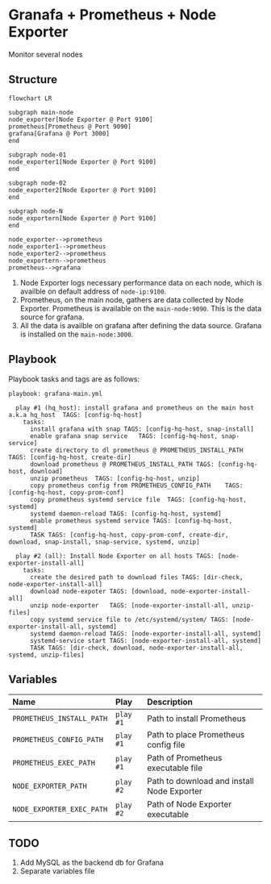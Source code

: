 # Granafa + Prometheus + Node Exporter

Monitor several nodes

## Structure

```mermaid
flowchart LR

subgraph main-node
node_exporter[Node Exporter @ Port 9100]
prometheus[Prometheus @ Port 9090]
grafana[Grafana @ Port 3000]
end

subgraph node-01
node_exporter1[Node Exporter @ Port 9100]
end

subgraph node-02
node_exporter2[Node Exporter @ Port 9100]
end

subgraph node-N
node_exportern[Node Exporter @ Port 9100]
end

node_exporter-->prometheus
node_exporter1-->prometheus
node_exporter2-->prometheus
node_exportern-->prometheus
prometheus-->grafana
```

1. Node Exporter logs necessary performance data on each node, which is availble on default address of `node-ip:9100`.
2. Prometheus, on the main node, gathers are data collected by Node Exporter. Prometheus is available on the `main-node:9090`. This is the data source for grafana.
3. All the data is availble on grafana after defining the data source. Grafana is installed on the `main-node:3000`.

## Playbook

Playbook tasks and tags are as follows:

```log
playbook: grafana-main.yml

  play #1 (hq_host): install grafana and prometheus on the main host a.k.a hq_host	TAGS: [config-hq-host]
    tasks:
      install grafana with snap	TAGS: [config-hq-host, snap-install]
      enable grafana snap service	TAGS: [config-hq-host, snap-service]
      create directory to dl prometheus @ PROMETHEUS_INSTALL_PATH	TAGS: [config-hq-host, create-dir]
      download prometheus @ PROMETHEUS_INSTALL_PATH	TAGS: [config-hq-host, download]
      unzip prometheus	TAGS: [config-hq-host, unzip]
      copy prometheus config from PROMETHEUS_CONFIG_PATH	TAGS: [config-hq-host, copy-prom-conf]
      copy prometheus systemd service file	TAGS: [config-hq-host, systemd]
      systemd daemon-reload	TAGS: [config-hq-host, systemd]
      enable prometheus systemd service	TAGS: [config-hq-host, systemd]
      TASK TAGS: [config-hq-host, copy-prom-conf, create-dir, download, snap-install, snap-service, systemd, unzip]

  play #2 (all): Install Node Exporter on all hosts	TAGS: [node-exporter-install-all]
    tasks:
      create the desired path to download files	TAGS: [dir-check, node-exporter-install-all]
      download node-expoter	TAGS: [download, node-exporter-install-all]
      unzip node-exporter	TAGS: [node-exporter-install-all, unzip-files]
      copy systemd service file to /etc/systemd/system/	TAGS: [node-exporter-install-all, systemd]
      systemd daemon-reload	TAGS: [node-exporter-install-all, systemd]
      systemd-service start	TAGS: [node-exporter-install-all, systemd]
      TASK TAGS: [dir-check, download, node-exporter-install-all, systemd, unzip-files]
```

## Variables

|Name|Play|Description|
|:-|:-|:-|
|`PROMETHEUS_INSTALL_PATH`|`play #1`|Path to install Prometheus|
|`PROMETHEUS_CONFIG_PATH`|`play #1`|Path to place Prometheus config file|
|`PROMETHEUS_EXEC_PATH`|`play #1`|Path of Prometheus executable file|
|`NODE_EXPORTER_PATH`|`play #2`|Path to download and install Node Exporter|
|`NODE_EXPORTER_EXEC_PATH`|`play #2`|Path of Node Exporter executable|

## TODO

1. Add MySQL as the backend db for Grafana
2. Separate variables file
